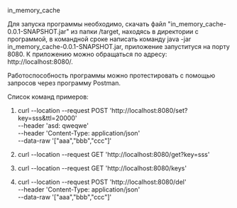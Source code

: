 in_memory_cache

Для запуска программы необходимо, скачать файл "in_memory_cache-0.0.1-SNAPSHOT.jar" из папки /target, находясь в директории с программой, в командной сроке написать команду java -jar in_memory_cache-0.0.1-SNAPSHOT.jar, приложение запуституся на порту 8080. К приложению можно обращаться по адресу: http://localhost:8080/.

Работоспособность программы можно протестировать с помощью запросов через программу Postman.

Список команд примеров:

1) curl --location --request POST 'http://localhost:8080/set?key=sss&ttl=20000' \
--header 'asd: qweqwe' \
--header 'Content-Type: application/json' \
--data-raw '["aaa","bbb","ccc"]'

2) curl --location --request GET 'http://localhost:8080/get?key=sss'

3) curl --location --request GET 'http://localhost:8080/keys'

4) curl --location --request POST 'http://localhost:8080/del' \
--header 'Content-Type: application/json' \
--data-raw '["aaa","bbb","ccc"]'
